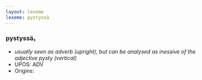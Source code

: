 ```yaml
---
layout: lexeme
lexeme: pystyssä
---
```


###  pystyssä₁

* _usually seen as adverb (upright), but can be analysed as inessive of the adjective *pysty* (vertical)_
* UPOS:  ADV
* Origins: 

